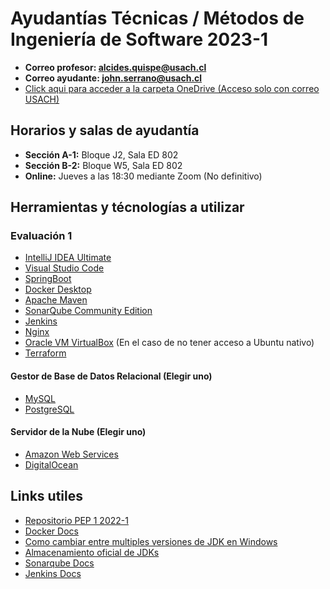 # Ayudantías Técnicas / Métodos de Ingeniería de Software 2023-1
* **Correo profesor: alcides.quispe@usach.cl**
* **Correo ayudante: john.serrano@usach.cl**
* [Click aqui para acceder a la carpeta OneDrive (Acceso solo con correo USACH)](https://usachcl-my.sharepoint.com/:f:/g/personal/john_serrano_usach_cl/ElCnSlPjVmRGl34nc21hs_oBe8QPJ8hVZtT2r25hHG7QOA?e=Z3BDb0)

## Horarios y salas de ayudantía
* **Sección A-1:** Bloque J2, Sala ED 802
* **Sección B-2:** Bloque W5, Sala ED 802
* **Online:** Jueves a las 18:30 mediante Zoom (No definitivo)

## Herramientas y técnologías a utilizar
### Evaluación 1
* [IntelliJ IDEA Ultimate](https://www.jetbrains.com/idea/download/#section=windows)
* [Visual Studio Code](https://code.visualstudio.com/)
* [SpringBoot](https://start.spring.io/)
* [Docker Desktop](https://www.docker.com/products/docker-desktop/)
* [Apache Maven](https://maven.apache.org/download.cgi)
* [SonarQube Community Edition](https://www.sonarsource.com/products/sonarqube/)
* [Jenkins](https://www.jenkins.io/)
* [Nginx](https://www.nginx.com/)
* [Oracle VM VirtualBox](https://www.virtualbox.org/) (En el caso de no tener acceso a Ubuntu nativo)
* [Terraform](https://www.terraform.io/)

#### Gestor de Base de Datos Relacional (Elegir uno)
* [MySQL](https://www.mysql.com/)
* [PostgreSQL](https://www.postgresql.org/)

#### Servidor de la Nube (Elegir uno)
* [Amazon Web Services](https://aws.amazon.com/es/?nc2=h_lg)
* [DigitalOcean](https://www.digitalocean.com/)

## Links utiles
* [Repositorio PEP 1 2022-1](https://github.com/PodssilDev/Tingeso_PEP1)
* [Docker Docs](https://docs.docker.com/)
* [Como cambiar entre multiples versiones de JDK en Windows](https://youtu.be/A5FHcR3cE-w)
* [Almacenamiento oficial de JDKs](https://jdk.java.net/archive/)
* [Sonarqube Docs](https://docs.sonarqube.org/latest/)
* [Jenkins Docs](https://www.jenkins.io/doc/)
